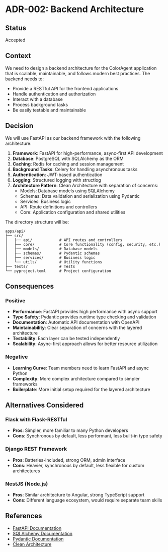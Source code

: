 # ADR-002: Backend Architecture

## Status

Accepted

## Context

We need to design a backend architecture for the ColorAgent application that is scalable, maintainable, and follows modern best practices. The backend needs to:

- Provide a RESTful API for the frontend applications
- Handle authentication and authorization
- Interact with a database
- Process background tasks
- Be easily testable and maintainable

## Decision

We will use FastAPI as our backend framework with the following architecture:

1. **Framework**: FastAPI for high-performance, async-first API development
2. **Database**: PostgreSQL with SQLAlchemy as the ORM
3. **Caching**: Redis for caching and session management
4. **Background Tasks**: Celery for handling asynchronous tasks
5. **Authentication**: JWT-based authentication
6. **Logging**: Structured logging with structlog
7. **Architecture Pattern**: Clean Architecture with separation of concerns:
   - Models: Database models using SQLAlchemy
   - Schemas: Data validation and serialization using Pydantic
   - Services: Business logic
   - API: Route definitions and controllers
   - Core: Application configuration and shared utilities

The directory structure will be:

```
apps/api/
├── src/
│   ├── api/            # API routes and controllers
│   ├── core/           # Core functionality (config, security, etc.)
│   ├── models/         # Database models
│   ├── schemas/        # Pydantic schemas
│   ├── services/       # Business logic
│   └── utils/          # Utility functions
├── tests/              # Tests
└── pyproject.toml      # Project configuration
```

## Consequences

### Positive

- **Performance**: FastAPI provides high performance with async support
- **Type Safety**: Pydantic provides runtime type checking and validation
- **Documentation**: Automatic API documentation with OpenAPI
- **Maintainability**: Clear separation of concerns with the layered architecture
- **Testability**: Each layer can be tested independently
- **Scalability**: Async-first approach allows for better resource utilization

### Negative

- **Learning Curve**: Team members need to learn FastAPI and async Python
- **Complexity**: More complex architecture compared to simpler frameworks
- **Boilerplate**: More initial setup required for the layered architecture

## Alternatives Considered

### Flask with Flask-RESTful

- **Pros**: Simpler, more familiar to many Python developers
- **Cons**: Synchronous by default, less performant, less built-in type safety

### Django REST Framework

- **Pros**: Batteries-included, strong ORM, admin interface
- **Cons**: Heavier, synchronous by default, less flexible for custom architectures

### NestJS (Node.js)

- **Pros**: Similar architecture to Angular, strong TypeScript support
- **Cons**: Different language ecosystem, would require separate team skills

## References

- [FastAPI Documentation](https://fastapi.tiangolo.com/)
- [SQLAlchemy Documentation](https://docs.sqlalchemy.org/)
- [Pydantic Documentation](https://docs.pydantic.dev/)
- [Clean Architecture](https://blog.cleancoder.com/uncle-bob/2012/08/13/the-clean-architecture.html)
